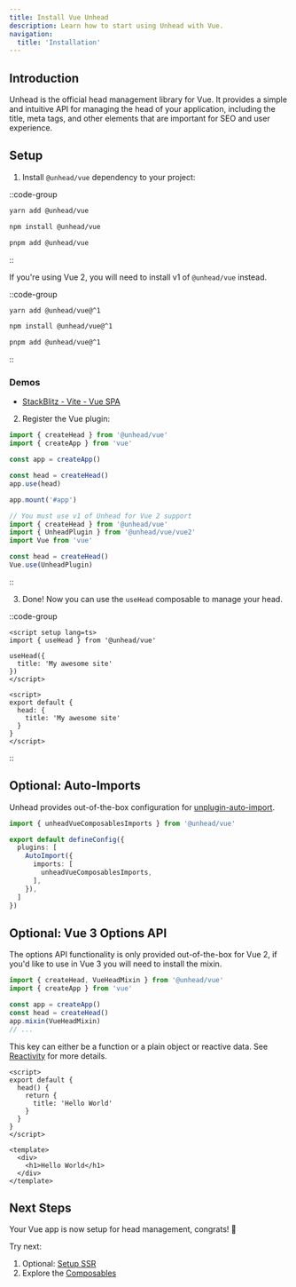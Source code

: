 ```yaml
---
title: Install Vue Unhead
description: Learn how to start using Unhead with Vue.
navigation:
  title: 'Installation'
---
```


## Introduction

Unhead is the official head management library for Vue. It provides a simple and intuitive API for managing the head of your application, including the title, meta tags, and other elements that are important for SEO and user experience.

## Setup

1. Install `@unhead/vue` dependency to your project:

::code-group

```bash [yarn]
yarn add @unhead/vue
```

```bash [npm]
npm install @unhead/vue
```

```bash [pnpm]
pnpm add @unhead/vue
```

::

If you're using Vue 2, you will need to install v1 of `@unhead/vue` instead.

::code-group

```bash [yarn]
yarn add @unhead/vue@^1
```

```bash [npm]
npm install @unhead/vue@^1
```

```bash [pnpm]
pnpm add @unhead/vue@^1
```

::

### Demos

- [StackBlitz - Vite - Vue SPA](https://stackblitz.com/edit/vitejs-vite-uijgqa?file=package.json)

2. Register the Vue plugin:

```ts [Vue 3]
import { createHead } from '@unhead/vue'
import { createApp } from 'vue'

const app = createApp()

const head = createHead()
app.use(head)

app.mount('#app')
```

```ts [Vue 2]
// You must use v1 of Unhead for Vue 2 support
import { createHead } from '@unhead/vue'
import { UnheadPlugin } from '@unhead/vue/vue2'
import Vue from 'vue'

const head = createHead()
Vue.use(UnheadPlugin)
```

::

3. Done! Now you can use the `useHead` composable to manage your head.

::code-group

```vue [useHead]
<script setup lang=ts>
import { useHead } from '@unhead/vue'

useHead({
  title: 'My awesome site'
})
</script>
```

```vue [Options API]
<script>
export default {
  head: {
    title: 'My awesome site'
  }
}
</script>
```

::

## Optional: Auto-Imports

Unhead provides out-of-the-box configuration for [unplugin-auto-import](https://github.com/antfu/unplugin-auto-import).

```ts [vite.config.ts]
import { unheadVueComposablesImports } from '@unhead/vue'

export default defineConfig({
  plugins: [
    AutoImport({
      imports: [
        unheadVueComposablesImports,
      ],
    }),
  ]
})
```

## Optional: Vue 3 Options API

The options API functionality is only provided out-of-the-box for Vue 2, if you'd like to use in Vue 3 you will need to install the mixin.

```ts
import { createHead, VueHeadMixin } from '@unhead/vue'
import { createApp } from 'vue'

const app = createApp()
const head = createHead()
app.mixin(VueHeadMixin)
// ...
```

This key can either be a function or a plain object or reactive data. See [Reactivity](/setup/vue/how-it-works) for more details.

```vue
<script>
export default {
  head() {
    return {
      title: 'Hello World'
    }
  }
}
</script>

<template>
  <div>
    <h1>Hello World</h1>
  </div>
</template>
```

## Next Steps

Your Vue app is now setup for head management, congrats! 🎉

Try next:
1. Optional: [Setup SSR](/setup/ssr/installation)
2. Explore the [Composables](/usage/composables/use-head)
